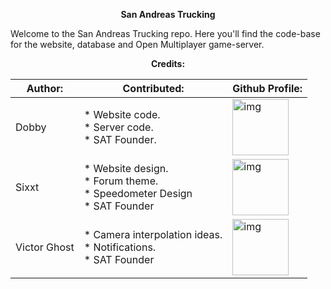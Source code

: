 <p align="center">
  <b>San Andreas Trucking</b>
</p>

<p>Welcome to the San Andreas Trucking repo. Here you'll find the code-base for the website, database and Open Multiplayer game-server.</p>

<p align="center"><b>Credits:</b></p>
<table align="center" style="width: 100%;">
<thead>
  <tr>
    <th>Author:</th>
    <th>Contributed:</th>
    <th>Github Profile:</th>
  </tr>
</thead>
<tbody>
  <tr>
    <td>Dobby</td>
    <td>
        * Website code.<br>
        * Server code.<br>
        * SAT Founder.
    </td>
    <td><a href="https://github.com/DobbysGamertag"><img src="https://avatars.githubusercontent.com/u/4951376?v=4" alt="img" width="90px"></img></a></td>
  </tr>
  <tr>
    <td>Sixxt</td>
    <td>
        * Website design.<br>
        * Forum theme.<br>
        * Speedometer Design<br>
        * SAT Founder
    </td>
    <td><a href="https://github.com/sixxt"><img src="https://avatars.githubusercontent.com/u/75453555?v=4" alt="img" width="90px"></img></a></td>
  </tr>
    <tr>
    <td>Victor Ghost</td>
    <td>
        * Camera interpolation ideas.<br>
        * Notifications.<br>
        * SAT Founder<br>
    </td>
    <td><a href="https://github.com/VictorMacielGhost"><img src="https://avatars.githubusercontent.com/u/87531280?v=4" alt="img" width="90px"></img></a></td>
  </tr>
</tbody>
</table>
